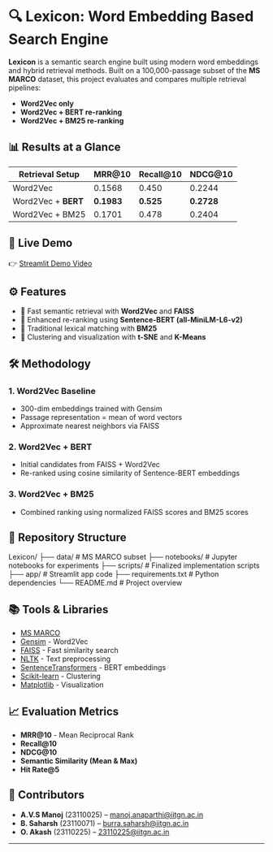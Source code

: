 # 🔍 Lexicon: Word Embedding Based Search Engine

**Lexicon** is a semantic search engine built using modern word embeddings and hybrid retrieval methods. Built on a 100,000-passage subset of the **MS MARCO** dataset, this project evaluates and compares multiple retrieval pipelines:

- **Word2Vec only**
- **Word2Vec + BERT re-ranking**
- **Word2Vec + BM25 re-ranking**

## 📊 Results at a Glance

| Retrieval Setup       | MRR@10       | Recall@10   | NDCG@10     |
|-----------------------|--------------|-------------|-------------|
| Word2Vec              | 0.1568       | 0.450       | 0.2244      |
| Word2Vec + **BERT**   | **0.1983**   | **0.525**   | **0.2728**  |
| Word2Vec + BM25       | 0.1701       | 0.478       | 0.2404      |

## 🎥 Live Demo

👉 [Streamlit Demo Video](https://iitgnacin-my.sharepoint.com/:v:/g/personal/23110071_iitgn_ac_in/Eetee1CE1HdKpPXwFzSvb84BzeRomRpsBKF4EnEJVmJzLA?e=XAthoS)

## ⚙️ Features

- 🔹 Fast semantic retrieval with **Word2Vec** and **FAISS**
- 🔹 Enhanced re-ranking using **Sentence-BERT (all-MiniLM-L6-v2)**
- 🔹 Traditional lexical matching with **BM25**
- 🔹 Clustering and visualization with **t-SNE** and **K-Means**

## 🛠 Methodology

### 1. Word2Vec Baseline
- 300-dim embeddings trained with Gensim
- Passage representation = mean of word vectors
- Approximate nearest neighbors via FAISS

### 2. Word2Vec + BERT
- Initial candidates from FAISS + Word2Vec
- Re-ranked using cosine similarity of Sentence-BERT embeddings

### 3. Word2Vec + BM25
- Combined ranking using normalized FAISS scores and BM25 scores

## 📁 Repository Structure

Lexicon/
├── data/ # MS MARCO subset
├── notebooks/ # Jupyter notebooks for experiments
├── scripts/ # Finalized implementation scripts
├── app/ # Streamlit app code
├── requirements.txt # Python dependencies
└── README.md # Project overview


## 📚 Tools & Libraries

- [MS MARCO](https://huggingface.co/datasets/msmarco)
- [Gensim](https://radimrehurek.com/gensim/models/word2vec.html) - Word2Vec
- [FAISS](https://faiss.ai/) - Fast similarity search
- [NLTK](https://www.nltk.org/) - Text preprocessing
- [SentenceTransformers](https://www.sbert.net/) - BERT embeddings
- [Scikit-learn](https://scikit-learn.org/) - Clustering
- [Matplotlib](https://matplotlib.org/) - Visualization

## 📈 Evaluation Metrics

- **MRR@10** - Mean Reciprocal Rank
- **Recall@10**
- **NDCG@10**
- **Semantic Similarity (Mean & Max)**
- **Hit Rate@5**

## 👥 Contributors

- **A.V.S Manoj** (23110025) – [manoj.anaparthi@iitgn.ac.in](mailto:manoj.anaparthi@iitgn.ac.in)  
- **B. Saharsh** (23110071) – [burra.saharsh@iitgn.ac.in](mailto:burra.saharsh@iitgn.ac.in)  
- **O. Akash** (23110225) – [23110225@iitgn.ac.in](mailto:23110225@iitgn.ac.in)

---
